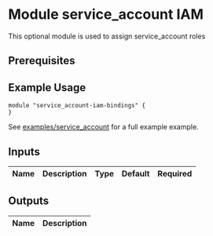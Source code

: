 # Module service_account IAM

This optional module is used to assign service_account roles


## Prerequisites


## Example Usage
```
module "service_account-iam-bindings" {
}
```

See [examples/service_account](./../examples/service_account) for a full example example.

<!-- BEGINNING OF PRE-COMMIT-TERRAFORM DOCS HOOK -->
## Inputs

| Name | Description | Type | Default | Required |
|------|-------------|:----:|:-----:|:-----:|

## Outputs

| Name | Description |
|------|-------------|

<!-- END OF PRE-COMMIT-TERRAFORM DOCS HOOK -->
